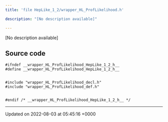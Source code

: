 ```yaml
---
title: 'file HepLike_1_2/wrapper_HL_ProfLikelihood.h'

description: "[No description available]"

---
```







[No description available]




## Source code

```
#ifndef __wrapper_HL_ProfLikelihood_HepLike_1_2_h__
#define __wrapper_HL_ProfLikelihood_HepLike_1_2_h__


#include "wrapper_HL_ProfLikelihood_decl.h"
#include "wrapper_HL_ProfLikelihood_def.h"


#endif /* __wrapper_HL_ProfLikelihood_HepLike_1_2_h__ */
```


-------------------------------

Updated on 2022-08-03 at 05:45:16 +0000
